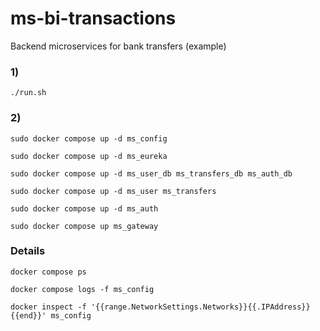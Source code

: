 # ms-bi-transactions
Backend microservices for bank transfers (example)

### 1)
`./run.sh`

### 2)
`sudo docker compose up -d ms_config`

`sudo docker compose up -d ms_eureka`

`sudo docker compose up -d ms_user_db ms_transfers_db ms_auth_db`

`sudo docker compose up -d ms_user ms_transfers`

`sudo docker compose up -d ms_auth`

`sudo docker compose up ms_gateway`

### Details
`docker compose ps`

`docker compose logs -f ms_config`

`docker inspect -f '{{range.NetworkSettings.Networks}}{{.IPAddress}}{{end}}' ms_config`
